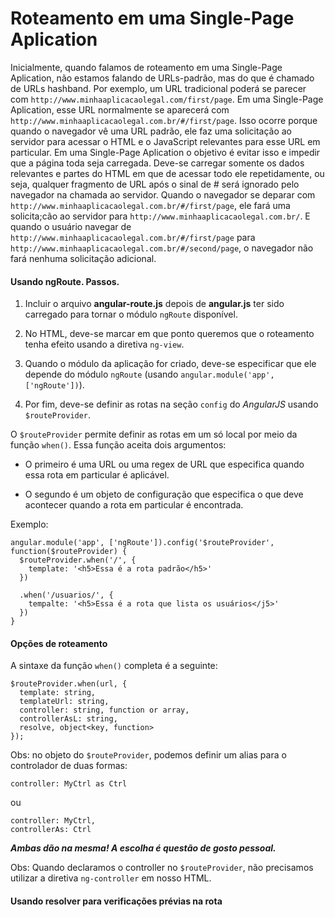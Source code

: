 # Roteamento em uma Single-Page Aplication

Inicialmente, quando falamos de roteamento em uma Single-Page
Aplication, não estamos falando de URLs-padrão, mas do que é chamado de
URLs hashband. Por exemplo, um URL tradicional poderá se parecer com
`http://www.minhaaplicacaolegal.com/first/page`. Em uma Single-Page
Aplication, esse URL normalmente se aparecerá com `http://www.minhaaplicacaolegal.com.br/#/first/page`. Isso ocorre porque quando o navegador vê uma URL padrão, ele faz uma solicitação ao servidor para acessar o HTML e o JavaScript relevantes para esse URL em particular. Em uma Single-Page Aplication o objetivo é evitar isso e impedir que a página toda seja carregada. Deve-se carregar somente os dados relevantes e partes do HTML em que de acessar todo ele repetidamente, ou seja, qualquer fragmento de URL após o sinal de *#* será ignorado pelo navegador na chamada ao servidor. Quando o navegador se deparar com `http://www.minhaaplicacaolegal.com.br/#/first/page`, ele fará uma solicita;cão ao servidor para `http://www.minhaaplicacaolegal.com.br/`. E quando o usuário navegar de `http://www.minhaaplicacaolegal.com.br/#/first/page` para `http://www.minhaaplicacaolegal.com.br/#/second/page`, o navegador não fará nenhuma solicitação adicional.

#### Usando ngRoute.  Passos.

1. Incluir o arquivo **angular-route.js** depois de **angular.js** ter
   sido carregado para tornar o módulo `ngRoute` disponível.

2. No HTML, deve-se marcar em que ponto queremos que o roteamento tenha
   efeito usando a diretiva `ng-view`.

3. Quando o módulo da aplicação for criado, deve-se especificar que ele
   depende do módulo `ngRoute` (usando `angular.module('app',
['ngRoute'])`).

4. Por fim, deve-se definir as rotas na seção `config` do *AngularJS*
   usando `$routeProvider`.

O `$routeProvider` permite definir as rotas em um só local por meio da
função `when()`. Essa função aceita dois argumentos:

- O primeiro é uma URL ou uma regex de URL que especifica quando essa
  rota em particular é aplicável.

-  O segundo é um objeto de configuração que especifica o que deve
   acontecer quando a rota em particular é encontrada.

Exemplo:

```
angular.module('app', ['ngRoute']).config('$routeProvider',
function($routeProvider) {
  $routeProvider.when('/', {
    template: '<h5>Essa é a rota padrão</h5>'
  })

  .when('/usuarios/', {
    tempalte: '<h5>Essa é a rota que lista os usuários</j5>'
  })
}
```

#### Opções de roteamento

A sintaxe da função `when()` completa é a seguinte:

```
$routeProvider.when(url, {
  template: string,
  templateUrl: string,
  controller: string, function or array,
  controllerAsL: string,
  resolve, object<key, function>
});
```

Obs: no objeto do `$routeProvider`, podemos definir um alias para o
controlador de duas formas: 

`controller: MyCtrl as Ctrl`

ou 

```
controller: MyCtrl,
controllerAs: Ctrl
```

***Ambas dão na mesma! A escolha é questão de gosto pessoal.***

Obs: Quando declaramos o controller no `$routeProvider`, não precisamos
utilizar a diretiva `ng-controller` em nosso HTML.

#### Usando resolver para verificações prévias na rota
